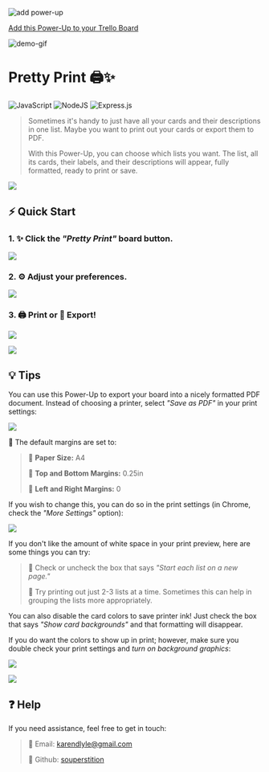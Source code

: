 ![add power-up](https://github.com/souperstition/pretty-print/blob/main/public/demo/add-powerup.png?raw=true)

[Add this Power-Up to your Trello Board](https://trello.com/power-ups/62d427754a68445de8eb67c8)

![demo-gif](https://github.com/souperstition/pretty-print/blob/main/public/demo/demo.gif?raw=true)

# Pretty Print 🖨️✨ 
![JavaScript](https://img.shields.io/badge/javascript-%23323330.svg?style=for-the-badge&logo=javascript&logoColor=%23F7DF1E) ![NodeJS](https://img.shields.io/badge/node.js-6DA55F?style=for-the-badge&logo=node.js&logoColor=white) ![Express.js](https://img.shields.io/badge/express.js-%23404d59.svg?style=for-the-badge&logo=express&logoColor=%2361DAFB)

> Sometimes it's handy to just have all your cards and their descriptions in one list. Maybe you want to print out your cards or export them to PDF.
> 
> With this Power-Up, you can choose which lists you want. The list, all its cards, their labels, and their descriptions will appear, fully formatted, ready to print or save.

![](https://github.com/souperstition/pretty-print/blob/main/public/demo/hr.png?raw=true)

## ⚡️ Quick Start

### 1. ✨ Click the *"Pretty Print"* board button.

![](https://github.com/souperstition/pretty-print/blob/main/public/demo/step1.gif?raw=true)

### 2. ⚙️ Adjust your preferences.

![](https://github.com/souperstition/pretty-print/blob/main/public/demo/step2.gif?raw=true)

### 3. 🖨️ Print or 📝 Export!

![](https://github.com/souperstition/pretty-print/blob/main/public/demo/step3.gif?raw=true)

![](https://github.com/souperstition/pretty-print/blob/main/public/demo/hr.png?raw=true)

## 💡 Tips

 You can use this Power-Up to export your board into a nicely formatted PDF document. Instead of choosing a printer, select *"Save as PDF"* in your print settings:

![](https://github.com/souperstition/pretty-print/blob/main/public/demo/tip1.png?raw=true)

📄 The default margins are set to: 

>💠 **Paper Size:** A4
>
>💠 **Top and Bottom Margins:** 0.25in
>
>💠 **Left and Right Margins:** 0

If you wish to change this, you can do so in the print settings (in Chrome, check the *"More Settings"* option):

![](https://github.com/souperstition/pretty-print/blob/main/public/demo/tip2.png?raw=true)

If you don't like the amount of white space in your print preview, here are some things you can try:
    
>💠 Check or uncheck the box that says *"Start each list on a new page."*
>
>💠 Try printing out just 2-3 lists at a time. Sometimes this can help in grouping the lists more appropriately.

You can also disable the card colors to save printer ink! Just check the box that says *"Show card backgrounds"* and that formatting will disappear.

If you do want the colors to show up in print; however, make sure you double check your print settings and *turn on background graphics*:

![](https://github.com/souperstition/pretty-print/blob/main/public/demo/tip4.png?raw=true)

![](https://github.com/souperstition/pretty-print/blob/main/public/demo/hr.png?raw=true)

## ❓ Help

If you need assistance, feel free to get in touch:

>💠 Email: [karendlyle@gmail.com](mailto:karendlyle@gmail.com)
>
>💠 Github: [souperstition](https://github.com/souperstition)
